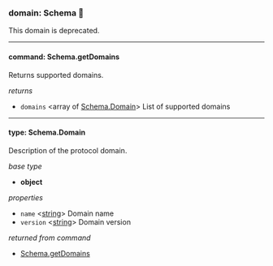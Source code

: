 
### domain: Schema 🍂

This domain is deprecated.

---


#### command: Schema.getDomains

Returns supported domains.

*returns*
-  `domains` <array of [Schema.Domain]> List of supported domains

---


#### type: Schema.Domain

Description of the protocol domain.

*base type*
- **object**

*properties*
-  `name` <[string]> Domain name
-  `version` <[string]> Domain version

*returned from command*
- [Schema.getDomains]

[Schema.getDomains]: schema.md#command-schemagetdomains "Schema.getDomains"
[Schema.Domain]: schema.md#type-schemadomain "Schema.Domain"
[boolean]: https://developer.mozilla.org/en-US/docs/Web/JavaScript/Reference/Global_Objects/JSON "JSON boolean"
[string]: https://developer.mozilla.org/en-US/docs/Web/JavaScript/Reference/Global_Objects/JSON "JSON string"
[number]: https://developer.mozilla.org/en-US/docs/Web/JavaScript/Reference/Global_Objects/JSON "JSON number"
[integer]: https://developer.mozilla.org/en-US/docs/Web/JavaScript/Reference/Global_Objects/JSON "JSON integer"
[object]: https://developer.mozilla.org/en-US/docs/Web/JavaScript/Reference/Global_Objects/JSON "JSON object"
[any]: https://developer.mozilla.org/en-US/docs/Web/JavaScript/Reference/Global_Objects/JSON "JSON any"